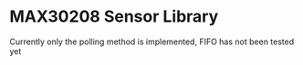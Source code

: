 MAX30208 Sensor Library
=====================

Currently only the polling method is implemented, FIFO has not been tested yet